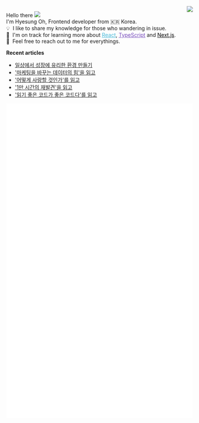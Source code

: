 <img align="right" src="https://hits.seeyoufarm.com/api/count/incr/badge.svg?url=https%3A%2F%2Fgithub.com%2Fhyesungoh%2Fhit-counter&count_bg=%238be9fd&title_bg=%2344475a&icon=riotgames.svg&icon_color=%23E7E7E7&title=hits&edge_flat=false">

<p align="left">

Hello there&nbsp;<img width=40 src="https://cdn.jsdelivr.net/gh/Th3Wall/assets-cdn/PersonalGithubReadme/HandGreet.gif" width="35px" /><br/>
I'm Hyesung Oh, Frontend developer from :kr: Korea. <br/>
💡 &nbsp;I like to share my knowledge for those who wandering in issue.<br/>
🌱 &nbsp;I'm on track for learning more about <a style="color:#45b8d8" href="https://reactjs.org/" target="_blank"><u>React</u></a>, <a style="color:#764ABC" href="https://www.typescriptlang.org/" target="_blank"><u>TypeScript</u></a> and <a style="color:#000000" href="https://nextjs.org/" target="_blank"><u>Next.js</u></a>.<br/>
💬 &nbsp;Feel free to reach out to me for everythings.<br/>

</p>

**Recent articles**
<!-- BLOG-POST-LIST:START -->
- [일상에서 성장에 유리한 환경 만들기](https://www.hyesungoh.xyz/growth-in-everyday-life)
- [&#39;마케팅을 바꾸는 데이터의 힘&#39;을 읽고](https://www.hyesungoh.xyz/마케팅을-바꾸는-데이터의-힘)
- [&#39;어떻게 사랑할 것인가&#39;를 읽고](https://www.hyesungoh.xyz/어떻게-사랑할-것인가)
- [&#39;1만 시간의 재발견&#39;을 읽고](https://www.hyesungoh.xyz/1만-시간의-재발견)
- [&#39;읽기 좋은 코드가 좋은 코드다&#39;를 읽고](https://www.hyesungoh.xyz/읽기-좋은-코드가-좋은-코드다)
<!-- BLOG-POST-LIST:END -->

![Metrics](/github-metrics.svg)
